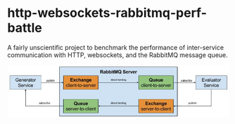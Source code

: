 http-websockets-rabbitmq-perf-battle
====================================

A fairly unscientific project to benchmark the performance of inter-service
communication with HTTP, websockets, and the RabbitMQ message queue.

![RabbitMQ Test Diagram](https://raw.githubusercontent.com/cflynn07/http-websockets-rabbitmq-perf-battle/master/RabbitMQ_Test_Diagram.jpg)
